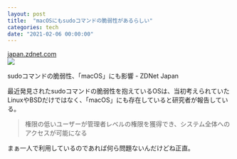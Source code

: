 ```yaml
---
layout: post
title:  "macOSにもsudoコマンドの脆弱性があるらしい"
categories: tech
date: "2021-02-06 00:00:00"
---
```



<div class="card">
  <a href="https://japan.zdnet.com/article/35166054/"></a>
  <div class="card__header">
    <a href="https://japan.zdnet.com/article/35166054/">japan.zdnet.com</a>
  </div>
  <div class="card__image">
    <img src="https://japan.zdnet.com/storage/2021/02/04/d02af0f84c73cd96dd3f87edfcfe8f65/sudo-bug-macos_1280x960.jpg">
  </div>
  <div class="card__title">
    <p>sudoコマンドの脆弱性、「macOS」にも影響 - ZDNet Japan</p>
  </div>
  <div class="card__description">
    <p>最近発見されたsudoコマンドの脆弱性を抱えているOSは、当初考えられていたLinuxやBSDだけではなく、「macOS」にも存在していると研究者が報告している。</p>
  </div>
</div>


> 権限の低いユーザーが管理者レベルの権限を獲得でき、システム全体へのアクセスが可能になる

まぁ一人で利用しているのであれば何ら問題ないんだけどね正直。

